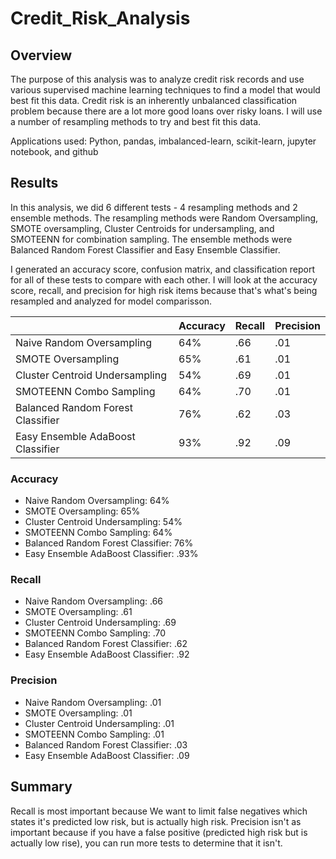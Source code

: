 # Credit_Risk_Analysis

## Overview
The purpose of this analysis was to analyze credit risk records and use various supervised machine learning techniques to find a model that would best fit this data. Credit risk is an inherently unbalanced classification problem because there are a lot more good loans over risky loans. I will use a number of resampling methods to try and best fit this data.

Applications used: Python, pandas, imbalanced-learn, scikit-learn, jupyter notebook, and github

## Results
In this analysis, we did 6 different tests - 4 resampling methods and 2 ensemble methods. The resampling methods were Random Oversampling, SMOTE oversampling, Cluster Centroids for undersampling, and SMOTEENN for combination sampling. The ensemble methods were Balanced Random Forest Classifier and Easy Ensemble Classifier.

I generated an accuracy score, confusion matrix, and classification report for all of these tests to compare with each other. I will look at the accuracy score, recall, and precision for high risk items because that's what's being resampled and analyzed for model comparisson. 

|                                   | Accuracy | Recall | Precision |
|-----------------------------------|----------|--------|-----------|
| Naive Random Oversampling         |    64%   |   .66  |    .01    |
| SMOTE Oversampling                |    65%   |   .61  |    .01    |
| Cluster Centroid Undersampling    |    54%   |   .69  |    .01    |
| SMOTEENN Combo Sampling           |    64%   |   .70  |    .01    |
| Balanced Random Forest Classifier |    76%   |   .62  |    .03    |
| Easy Ensemble AdaBoost Classifier |    93%   |   .92  |    .09    |

### Accuracy
- Naive Random Oversampling: 64%
- SMOTE Oversampling: 65%
- Cluster Centroid Undersampling: 54%
- SMOTEENN Combo Sampling: 64%
- Balanced Random Forest Classifier: 76%
- Easy Ensemble AdaBoost Classifier: .93%

### Recall
- Naive Random Oversampling: .66
- SMOTE Oversampling: .61
- Cluster Centroid Undersampling: .69
- SMOTEENN Combo Sampling: .70
- Balanced Random Forest Classifier: .62
- Easy Ensemble AdaBoost Classifier: .92

### Precision
- Naive Random Oversampling: .01
- SMOTE Oversampling: .01
- Cluster Centroid Undersampling: .01
- SMOTEENN Combo Sampling: .01
- Balanced Random Forest Classifier: .03
- Easy Ensemble AdaBoost Classifier: .09

## Summary
Recall is most important because We want to limit false negatives which states it's predicted low risk, but is actually high risk. Precision isn't as important because if you have a false positive (predicted high risk but is actually low rise), you can run more tests to determine that it isn't. 